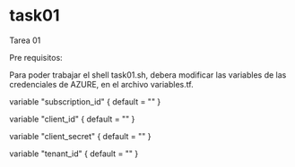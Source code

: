 # task01
Tarea 01

Pre requisitos:



Para poder trabajar el shell task01.sh, debera modificar las variables de las credenciales de AZURE, en el archivo variables.tf.

variable "subscription_id" {
  default = ""
}

variable "client_id" {
  default = ""
}

variable "client_secret" {
  default = ""
}

variable "tenant_id" {
  default = ""
}

